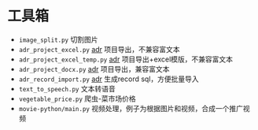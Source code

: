 # 工具箱

- `image_split.py` 切割图片
- `adr_project_excel.py` [adr](https://github.com/gozeon/adr) 项目导出，不兼容富文本
- `adr_project_excel_temp.py` [adr](https://github.com/gozeon/adr) 项目导出+excel模版，不兼容富文本
- `adr_project_docx.py` [adr](https://github.com/gozeon/adr) 项目导出，兼容富文本
- `adr_record_import.py` [adr](https://github.com/gozeon/adr) 生成record sql，方便批量导入
- `text_to_speech.py` 文本转语音
- `vegetable_price.py` 爬虫-菜市场价格
- `movie-python/main.py` 视频处理，例子为根据图片和视频，合成一个推广视频
